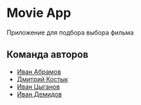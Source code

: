 #  Movie App

Приложение для подбора выбора фильма

## Команда авторов

- [Иван Абрамов](https://github.com/Alberto195)
- [Дмитрий Костык](https://github.com/kodzzzima)
- [Иван Цыганов](https://github.com/fatalem0)
- [Иван Демидов](https://github.com/GypsyJR777)

